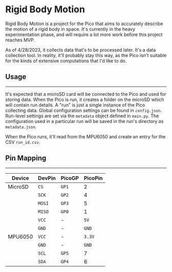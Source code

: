 # Rigid Body Motion

Rigid Body Motion is a project for the Pico that aims to accurately describe the motion of a rigid body in space. It's currently in the heavy experimentation phase, and will require a lot more work before this project reaches MVP.

As of 4/28/2023, it collects data that's to be processed later. It's a data collection tool. In reality, it'll probably stay this way, as the Pico isn't suitable for the kinds of extensive computations that I'd like to do.

## Usage
---
It's expected that a microSD card will be connected to the Pico and used for storing data. When the Pico is run, it creates a folder on the microSD which will contain run details. A "run" is just a single instance of the Pico collecting data. Global configuration settings can be found in `config.json`. Run-level settings are set via the `metadata` object defined in `main.py`. The configuration used in a particular run will be saved in the run's directory as `metadata.json`.

When the Pico runs, it'll read from the MPU6050 and create an entry for the CSV `run_id.csv`.

## Pin Mapping
---

|Device|DevPin|PicoGP|PicoPin|
|---|---|---|---|
| MicroSD | `CS` | `GP1` | 2 |
|| `SCK` | `GP2` | 4 |
|| `MOSI` | `GP3` | 5 |
|| `MISO` | `GP0` | 1 |
|| `VCC` |-| `5V` |
|| `GND` |-| `GND` |
| MPU6050 | `VCC` |-| `3.3V` |
|| `GND` |-| `GND` |
|| `SCL` | `GP5` | 7 |
|| `SDA` | `GP4` | 6 |
